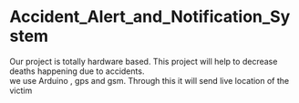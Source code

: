 # Accident_Alert_and_Notification_System

Our project is totally hardware based. This project will help to decrease deaths happening due to accidents.  
we use Arduino , gps and gsm. Through this it will send live location of the victim
